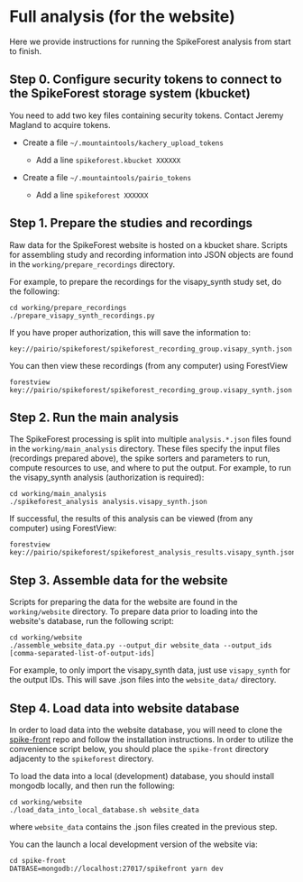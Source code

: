# Full analysis (for the website)

Here we provide instructions for running the SpikeForest analysis from start to finish.

## Step 0. Configure security tokens to connect to the SpikeForest storage system (kbucket)
You need to add two key files containing security tokens. Contact Jeremy Magland to acquire tokens.
- Create a file `~/.mountaintools/kachery_upload_tokens`
  - Add a line `spikeforest.kbucket XXXXXX`
  
- Create a file `~/.mountaintools/pairio_tokens`
  - Add a line `spikeforest XXXXXX`


## Step 1. Prepare the studies and recordings

Raw data for the SpikeForest website is hosted on a kbucket share. Scripts for assembling study and recording information into JSON objects are found in the `working/prepare_recordings` directory.

For example, to prepare the recordings for the visapy_synth study set, do the following:

```
cd working/prepare_recordings
./prepare_visapy_synth_recordings.py
```

If you have proper authorization, this will save the information to:

`key://pairio/spikeforest/spikeforest_recording_group.visapy_synth.json`

You can then view these recordings (from any computer) using ForestView

```
forestview key://pairio/spikeforest/spikeforest_recording_group.visapy_synth.json
```

## Step 2. Run the main analysis

The SpikeForest processing is split into multiple `analysis.*.json` files found in the `working/main_analysis` directory. These files specify the input files (recordings prepared above), the spike sorters and parameters to run, compute resources to use, and where to put the output. For example, to run the visapy_synth analysis (authorization is required):

```
cd working/main_analysis
./spikeforest_analysis analysis.visapy_synth.json
```

If successful, the results of this analysis can be viewed (from any computer) using ForestView:

```
forestview key://pairio/spikeforest/spikeforest_analysis_results.visapy_synth.json
```

## Step 3. Assemble data for the website

Scripts for preparing the data for the website are found in the `working/website` directory. To prepare data prior to loading into the website's database, run the following script:

```
cd working/website
./assemble_website_data.py --output_dir website_data --output_ids [comma-separated-list-of-output-ids]
```

For example, to only import the visapy_synth data, just use `visapy_synth` for the output IDs. This will save .json files into the `website_data/` directory.

## Step 4. Load data into website database

In order to load data into the website database, you will need to clone the [spike-front](https://github.com/flatironinstitute/spike-front) repo and follow the installation instructions. In order to utilize the convenience script below, you should place the `spike-front` directory adjacenty to the `spikeforest` directory.

To load the data into a local (development) database, you should install mongodb locally, and then run the following:

```
cd working/website
./load_data_into_local_database.sh website_data
```

where `website_data` contains the .json files created in the previous step.

You can the launch a local development version of the website via:

```
cd spike-front
DATBASE=mongodb://localhost:27017/spikefront yarn dev
```

